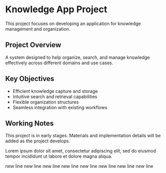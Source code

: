 # Knowledge App Project

This project focuses on developing an application for knowledge management and organization.

## Project Overview

A system designed to help organize, search, and manage knowledge effectively across different domains and use cases.

## Key Objectives

- Efficient knowledge capture and storage
- Intuitive search and retrieval capabilities
- Flexible organization structures
- Seamless integration with existing workflows

## Working Notes

This project is in early stages. Materials and implementation details will be added as the project develops.

Lorem ipsum dolor sit amet, consectetur adipiscing elit, sed do eiusmod tempor incididunt ut labore et dolore magna aliqua.

new line
new line
new line
new line
new line
new line
new line
new line
